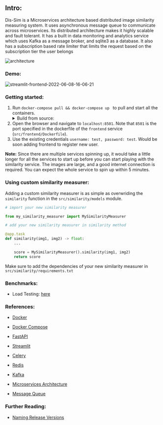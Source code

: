 
## Intro:
Dis-Sim is a Microservices architecture based distributed image similarity measuring system. It uses asynchronous message queue to communicate across microservices. Its distributed architecture makes it highly scalable and fault tolerant.
It has a built in data monitoring and analytics service which uses Kafka as a message broker, and sqlite3 as a database. It also has a subscription based rate limiter that limits the request based on the subscription tier the user belongs 

![architecture](https://user-images.githubusercontent.com/46635452/217212595-3d73c8d9-d2ed-4559-a4f9-7815320c7b58.png)



### Demo:
![streamlit-frontend-2022-06-08-16-06-21](https://user-images.githubusercontent.com/46635452/210269580-5c7ea254-e427-4dc8-bf39-f80cafd65cc2.gif)




### Getting started:
1. Run `docker-compose pull && docker-compose up ` to pull and start all the containers. <details> <summary> Build from source: </summary> `docker-compose up --build ` to build from the source, and not use the already built image from dockerhub. </details>
2. Open the browser and navigate to `localhost:8501`. Note that `8501` is the port specified in the dockerfile of the `frontend` service (`src/frontend/Dockerfile`).
3. Use the existing credentials `username: test, password: test`. Would be soon adding frontend to register new user.


<strong>Note:</strong> Since there are multiple services spinning up, it would take a little longer for all the services to start up before you can start playing with the similarity service. The images are large, and a good internet connection is required. You can expect the whole service to spin up within 5 minutes.


### Using custom similarity measurer:
Adding a custom similarity measurer is as simple as overwriding the `similarity` function in the `src/similarity/models` module.
```python
# import your new similarity measurer

from my_similarity_measurer import MySimilarityMeasurer
```

```python
# add your new similarity measurer in similarity method

@app.task
def similarity(img1, img2) -> float:
    ...

    score = MySimilarityMeasurer().similarity(img1, img2)
    return score
```

Make sure to add the dependencies of your new similarity measurer in `src/similarity/requirements.txt`

### Benchmarks:
- Load Testing: [here](./test/load_test)


### References:
- [Docker](https://www.docker.com/)
- [Docker Compose](https://docs.docker.com/compose/install/)
- [FastAPI](https://fastapi.tiangolo.com/)
- [Streamlit](https://streamlit.io/)
- [Celery](https://celery.readthedocs.io/en/latest/)
- [Redis](https://redis.io/)
- [Kafka](https://medium.com/swlh/understanding-kafka-a-distributed-streaming-platform-9a0360b99de8)

- [Microservices Architecture](https://en.wikipedia.org/wiki/Microservice)
- [Message Queue](https://en.wikipedia.org/wiki/Message_queue)
 

### Further Reading:
- [Naming Release Versions](https://py-pkgs.org/07-releasing-versioning.html#version-numbering)
